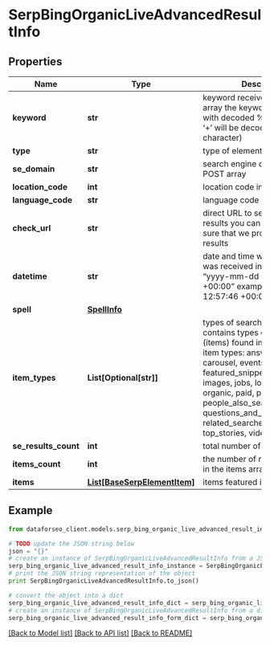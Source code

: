 # SerpBingOrganicLiveAdvancedResultInfo


## Properties

Name | Type | Description | Notes
------------ | ------------- | ------------- | -------------
**keyword** | **str** | keyword received in a POST array the keyword is returned with decoded %## (plus symbol ‘+’ will be decoded to a space character) | [optional] 
**type** | **str** | type of element | [optional] 
**se_domain** | **str** | search engine domain in a POST array | [optional] 
**location_code** | **int** | location code in a POST array | [optional] 
**language_code** | **str** | language code in a POST array | [optional] 
**check_url** | **str** | direct URL to search engine results you can use it to make sure that we provided accurate results | [optional] 
**datetime** | **str** | date and time when the result was received in the UTC format: “yyyy-mm-dd hh-mm-ss +00:00” example: 2019-11-15 12:57:46 +00:00 | [optional] 
**spell** | [**SpellInfo**](SpellInfo.md) |  | [optional] 
**item_types** | **List[Optional[str]]** | types of search results in SERP contains types of search results (items) found in SERP. possible item types: answer_box, carousel, events, featured_snippet, hotels_pack, images, jobs, local_pack, map, organic, paid, people_also_ask, people_also_search, questions_and_answers,recipes, related_searches, shopping, top_stories, video | [optional] 
**se_results_count** | **int** | total number of results in SERP | [optional] 
**items_count** | **int** | the number of results returned in the items array | [optional] 
**items** | [**List[BaseSerpElementItem]**](BaseSerpElementItem.md) | items featured in the faq_box | [optional] 

## Example

```python
from dataforseo_client.models.serp_bing_organic_live_advanced_result_info import SerpBingOrganicLiveAdvancedResultInfo

# TODO update the JSON string below
json = "{}"
# create an instance of SerpBingOrganicLiveAdvancedResultInfo from a JSON string
serp_bing_organic_live_advanced_result_info_instance = SerpBingOrganicLiveAdvancedResultInfo.from_json(json)
# print the JSON string representation of the object
print SerpBingOrganicLiveAdvancedResultInfo.to_json()

# convert the object into a dict
serp_bing_organic_live_advanced_result_info_dict = serp_bing_organic_live_advanced_result_info_instance.to_dict()
# create an instance of SerpBingOrganicLiveAdvancedResultInfo from a dict
serp_bing_organic_live_advanced_result_info_form_dict = serp_bing_organic_live_advanced_result_info.from_dict(serp_bing_organic_live_advanced_result_info_dict)
```
[[Back to Model list]](../README.md#documentation-for-models) [[Back to API list]](../README.md#documentation-for-api-endpoints) [[Back to README]](../README.md)


